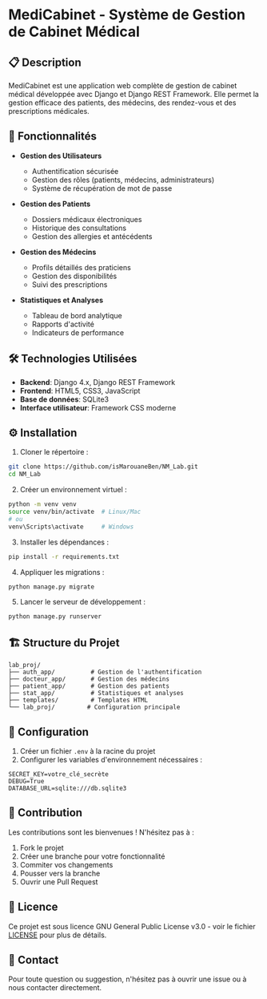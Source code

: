 # MediCabinet - Système de Gestion de Cabinet Médical

## 📋 Description

MediCabinet est une application web complète de gestion de cabinet médical développée avec Django et Django REST Framework. Elle permet la gestion efficace des patients, des médecins, des rendez-vous et des prescriptions médicales.

## 🚀 Fonctionnalités

- **Gestion des Utilisateurs**
  - Authentification sécurisée
  - Gestion des rôles (patients, médecins, administrateurs)
  - Système de récupération de mot de passe

- **Gestion des Patients**
  - Dossiers médicaux électroniques
  - Historique des consultations
  - Gestion des allergies et antécédents

- **Gestion des Médecins**
  - Profils détaillés des praticiens
  - Gestion des disponibilités
  - Suivi des prescriptions

- **Statistiques et Analyses**
  - Tableau de bord analytique
  - Rapports d'activité
  - Indicateurs de performance

## 🛠 Technologies Utilisées

- **Backend**: Django 4.x, Django REST Framework
- **Frontend**: HTML5, CSS3, JavaScript
- **Base de données**: SQLite3
- **Interface utilisateur**: Framework CSS moderne

## ⚙️ Installation

1. Cloner le répertoire :
```bash
git clone https://github.com/isMarouaneBen/NM_Lab.git
cd NM_Lab
```

2. Créer un environnement virtuel :
```bash
python -m venv venv
source venv/bin/activate  # Linux/Mac
# ou
venv\Scripts\activate     # Windows
```

3. Installer les dépendances :
```bash
pip install -r requirements.txt
```

4. Appliquer les migrations :
```bash
python manage.py migrate
```

5. Lancer le serveur de développement :
```bash
python manage.py runserver
```

## 🏗 Structure du Projet

```
lab_proj/
├── auth_app/          # Gestion de l'authentification
├── docteur_app/       # Gestion des médecins
├── patient_app/       # Gestion des patients
├── stat_app/          # Statistiques et analyses
├── templates/         # Templates HTML
└── lab_proj/         # Configuration principale
```

## 🔐 Configuration

1. Créer un fichier `.env` à la racine du projet
2. Configurer les variables d'environnement nécessaires :
```
SECRET_KEY=votre_clé_secrète
DEBUG=True
DATABASE_URL=sqlite:///db.sqlite3
```

## 👥 Contribution

Les contributions sont les bienvenues ! N'hésitez pas à :

1. Fork le projet
2. Créer une branche pour votre fonctionnalité
3. Commiter vos changements
4. Pousser vers la branche
5. Ouvrir une Pull Request

## 📝 Licence

Ce projet est sous licence GNU General Public License v3.0 - voir le fichier [LICENSE](LICENSE) pour plus de détails.

## 📧 Contact

Pour toute question ou suggestion, n'hésitez pas à ouvrir une issue ou à nous contacter directement.
